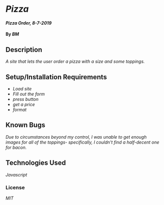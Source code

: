 # _Pizza_

#### _Pizza Order, 8-7-2019_

#### By _**BM**_

## Description

_A site that lets the user order a pizza with a size and some toppings._

## Setup/Installation Requirements

* _Load site_
* _Fill out the form_
* _press button_
* _get a price_
* _format_



## Known Bugs

_Due to circumstances beyond my control, I was unable to get enough images for all of the toppings- specifically, I couldn't find a half-decent one for bacon._

## Technologies Used

_Javascript_

### License

*MIT*

